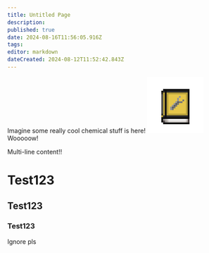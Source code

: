 ```yaml
---
title: Untitled Page
description: 
published: true
date: 2024-08-16T11:56:05.916Z
tags: 
editor: markdown
dateCreated: 2024-08-12T11:52:42.843Z
---
```


Imagine some really cool chemical stuff is here!
![mechanicalbook.png](/game_sprites/mechanicalbook.png)
Wooooow!

Multi-line content!!

# Test123

## Test123

### Test123


<p class="text-2xl bg-white text-black">Ignore pls</p>